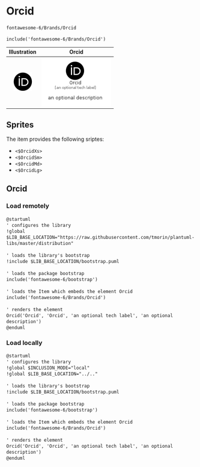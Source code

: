 # Orcid


```text
fontawesome-6/Brands/Orcid
```

```text
include('fontawesome-6/Brands/Orcid')
```



| Illustration | Orcid |
| :---: | :---: |
| ![illustration for Illustration](../../fontawesome-6/Brands/Orcid.png) | ![illustration for Orcid](../../fontawesome-6/Brands/Orcid.Local.png) |



## Sprites
The item provides the following sriptes:

- `<$OrcidXs>`
- `<$OrcidSm>`
- `<$OrcidMd>`
- `<$OrcidLg>`





## Orcid

### Load remotely
```plantuml
@startuml
' configures the library
!global $LIB_BASE_LOCATION="https://raw.githubusercontent.com/tmorin/plantuml-libs/master/distribution"

' loads the library's bootstrap
!include $LIB_BASE_LOCATION/bootstrap.puml

' loads the package bootstrap
include('fontawesome-6/bootstrap')

' loads the Item which embeds the element Orcid
include('fontawesome-6/Brands/Orcid')

' renders the element
Orcid('Orcid', 'Orcid', 'an optional tech label', 'an optional description')
@enduml
```

### Load locally
```plantuml
@startuml
' configures the library
!global $INCLUSION_MODE="local"
!global $LIB_BASE_LOCATION="../.."

' loads the library's bootstrap
!include $LIB_BASE_LOCATION/bootstrap.puml

' loads the package bootstrap
include('fontawesome-6/bootstrap')

' loads the Item which embeds the element Orcid
include('fontawesome-6/Brands/Orcid')

' renders the element
Orcid('Orcid', 'Orcid', 'an optional tech label', 'an optional description')
@enduml
```

